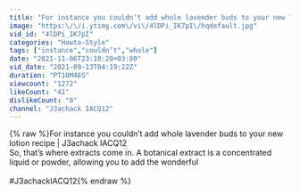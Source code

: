 ```yaml
---
title: "For instance you couldn’t add whole lavender buds to your new lotion recipe |  J3achack IACQ12"
image: "https:\/\/i.ytimg.com\/vi\/4lDPi_IK7pI\/hqdefault.jpg"
vid_id: "4lDPi_IK7pI"
categories: "Howto-Style"
tags: ["instance","couldn’t","whole"]
date: "2021-11-06T23:10:20+03:00"
vid_date: "2021-09-13T04:19:22Z"
duration: "PT10M46S"
viewcount: "1272"
likeCount: "41"
dislikeCount: "0"
channel: "J3achack IACQ12"
---
```

{% raw %}For instance you couldn’t add whole lavender buds to your new lotion recipe |  J3achack IACQ12<br />So, that’s where extracts come in. A botanical extract is a concentrated liquid or powder, allowing you to add the wonderful<br /><br />#J3achackIACQ12{% endraw %}
